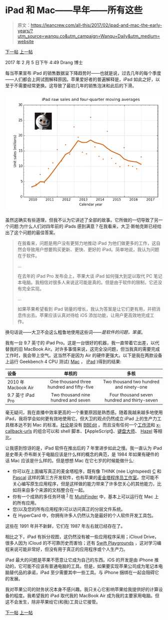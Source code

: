 # iPad 和 Mac——早年——所有这些

> 原文：<https://leancrew.com/all-this/2017/02/ipad-and-mac-the-early-years/?utm_source=wanqu.co&utm_campaign=Wanqu+Daily&utm_medium=website>

[下一帖](https://leancrew.com/all-this/2017/02/mixing-methods/) [上一帖](https://leancrew.com/all-this/2017/02/quarters/)

2017 年 2 月 5 日下午 4:49 Drang 博士

每当苹果宣布 iPad 的销售数据呈下降趋势时——也就是说，过去几年的每个季度——人们都会上网试图解释原因。苹果爱好者的普遍解释是，iPad 如此之好，以至于不需要经常更换。这导致了最初几年的销售泡沫和此后的下滑。

![iPad sales](img/91fcae3ed2e56f26505cdadccd1e2846.png "iPad sales")

虽然这确实有些道理，但我不认为它讲述了全部的故事。它所做的一切导致了另一个问题:为什么人们对四年前的 iPads 感到满意？在我看来，大卫·斯帕克斯已经给出了这个问题的最佳答案。

> 在我看来，问题是用户没有更努力地推动 iPad 为他们做更多的工作，这自然会导致用户想要购买更新、更快、更好的 iPad。简单地说，我认为问题在于软件。
> 
> …
> 
> 在去年的 iPad Pro 发布会上，苹果大谈 iPad 如何强大到足以取代 PC 笔记本电脑。我相信对很多人来说这可能是真的。但是由于软件的限制，它还没有完全实现。
> 
> …
> 
> 如果苹果希望看到 iPad 销量的增长，我认为答案是让它们更有用，并把消息传出去。苹果应该认真对待给 iOS 添加功能，让用户更高效地完成工作。

换句话说——大卫不会这么粗鲁地使用这些词——*是软件的问题，笨蛋*。

我有一台 9.7 英寸的 iPad Pro。这是一台很好的机器，我一直带着它出差，以代替我的旧 MacBook Air。对许多事情来说，这完全没问题，但当我真的需要完成工作时，我会带上空气。这当然不是因为 Air 的硬件更强大。以下是我在两款设备上运行 Geekbench 4 CPU 测试( [Mac](https://browser.geekbench.com/) ， [iPad](https://geo.itunes.apple.com/us/app/geekbench-4/id1130770356?mt=8&uo=4&at=10l4Fv) )得到的结果:

| 设备 | 单核的 | 多核 |
| :-- | :-: | :-: |
| 2010 年 Macbook Air | One thousand three hundred and fifty-five | Two thousand two hundred and ninety-one |
| 9.7 英寸 iPad Pro | Two thousand nine hundred and seven | Four thousand seven hundred and thirty-seven |

毫无疑问，我在直播中效率更高的一个重要原因是熟悉感。随着我越来越多地使用 iPad，我将学会如何更有效地使用它。但大卫的观点仍然成立:iPad 上的生产力工具根本达不到 Mac 的标准。[社论](https://geo.itunes.apple.com/us/app/editorial/id673907758?mt=8&uo=4&at=10l4Fv)是没有 [BBEdit](http://barebones.com/bbedit) 。而且没有任何一个[工作流](https://geo.itunes.apple.com/us/app/workflow-powerful-automation/id915249334?mt=8&uo=4&at=10l4Fv)和 [x-callback-urls](http://x-callback-url.com/) 的组合可以和 shell 脚本、【AppleScript】、[键盘大师](https://www.keyboardmaestro.com/)、 [Hazel](https://www.noodlesoft.com/) 等相比。

让我感到惊讶的是，iPad 软件在推出后的 7 年里进步如此之慢。我一直认为 iPad 是史蒂夫·乔布斯关于电脑应该是什么样的概念的典范，是 1984 年如果有硬件的话 Mac 应该是什么样的。但是想想 Mac 在它七岁的时候能做什么:

*   你可以在上面编写真正的麦金塔程序，既有像 THINK (née Lightspeed) [C](https://en.wikipedia.org/wiki/THINK_C) 和 [Pascal](http://wiki.freepascal.org/THINK_Pascal) 这样的第三方开发软件，也有苹果的[麦金塔程序员工作室](https://en.wikipedia.org/wiki/Macintosh_Programmer's_Workshop)。您可能不关心编写原生应用程序，但是这样做的能力带来了许多您关心的其他能力，比如将来自多个来源的文档整合在一起。
*   你有一个成熟的多任务环境 <sup id="fnref:pre">[1](#fn:pre)</sup> 在 [MultiFinder](https://en.wikipedia.org/wiki/MultiFinder) 中，基本上可以运行在 Mac 上的所有应用。
*   您(以及您的所有应用程序)可以访问真正的分层文件系统。
*   在 HyperCard 中，你拥有许多人仍然认为是最好的个人软件开发工具包。

这些在 1991 年并不新鲜，它们在 1987 年左右就已经存在了。

相比之下，iPad 有拆分视图，这仍然没有被一些应用程序采用；iCloud Drive，很多人因为 iCloud 的不可靠历史而害怕；还有 [Swift Playgrounds](http://www.apple.com/swift/playgrounds/) ，这对学习编程来说可能非常好，但没有用于真正的应用程序或个人生产力。

iPad 最大的问题是苹果不愿意让它成为自己的东西。iOS 的开发是由 iPhone 推动的，它可能不应该有普通电脑的工具。但是，如果要实现苹果公司成为笔记本电脑替代品的承诺，iPad 至少需要其中一些工具。与 iPhone 捆绑在一起会阻碍它的发展。

我对苹果公司的财务状况本身不感兴趣。我只关心它影响苹果给我提供好的计算设备的程度。我希望我的 iPad 取代我的 MacBook Air 成为我的主要家用电脑。但这不会发生，除非苹果给它(和我)工具让它接管。

[下一帖](https://leancrew.com/all-this/2017/02/mixing-methods/) [上一帖](https://leancrew.com/all-this/2017/02/quarters/)